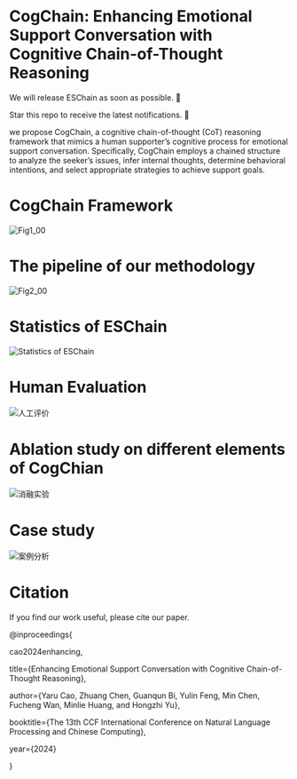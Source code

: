 # CogChain: Enhancing Emotional Support Conversation with Cognitive Chain-of-Thought Reasoning
We will release ESChain as soon as possible. 💪

Star this repo to receive the latest notifications. 🙌

we propose CogChain, a cognitive chain-of-thought (CoT) reasoning framework that mimics a human supporter’s cognitive process for emotional support conversation. Specifically, CogChain employs a chained structure to analyze the seeker’s issues, infer internal thoughts, determine behavioral intentions, and select appropriate strategies to achieve support goals.

# CogChain Framework
![Fig1_00](https://github.com/user-attachments/assets/17be7457-a2e4-45a7-8734-3bc936965653)

# The pipeline of our methodology
![Fig2_00](https://github.com/user-attachments/assets/01116a9d-0b69-4f45-be53-43d3146e8a09)

# Statistics of ESChain
![Statistics of ESChain](https://github.com/user-attachments/assets/caea498d-d5ab-49ea-8f62-cb009a9edac8)
# Human Evaluation
![人工评价](https://github.com/user-attachments/assets/11bd62f2-3483-47dc-99a3-02d0cee87ddb)
# Ablation study on different elements of CogChian
![消融实验](https://github.com/user-attachments/assets/af004c2d-faed-4e33-ac10-a7a36bc2b3dc)


# Case study
![案例分析](https://github.com/user-attachments/assets/9e64c7cf-0a1a-425b-ad00-406423a92d5f)


# Citation
If you find our work useful, please cite our paper.

@inproceedings{

cao2024enhancing,

title={Enhancing Emotional Support Conversation with Cognitive Chain-of-Thought Reasoning},

author={Yaru Cao, Zhuang Chen, Guanqun Bi, Yulin Feng, Min Chen, Fucheng Wan, Minlie Huang, and Hongzhi Yu},

booktitle={The 13th CCF International Conference on Natural Language Processing and Chinese Computing},

year={2024}

}
